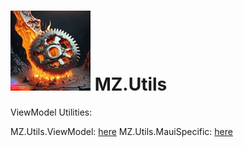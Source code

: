 # ![logo](https://raw.githubusercontent.com/MiltoxBeyond/MZ.Utils/main/lavagear.jpg) MZ.Utils
ViewModel Utilities:

MZ.Utils.ViewModel: [here](./MZ.Utils.ViewModel/README.md)
MZ.Utils.MauiSpecific: [here](./MZ.Utils.MauiSpecific/README.md)
